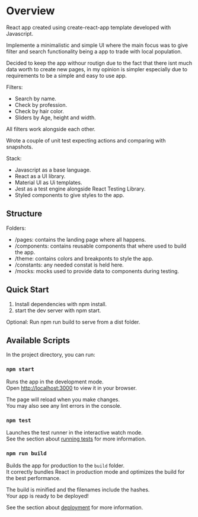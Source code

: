# Overview

React app created using create-react-app template developed with Javascript.

Implemente a minimalistic and simple UI where the main focus was to give filter and search functionality being a app to trade with local population.

Decided to keep the app withour routign due to the fact that there isnt much data worth to create new pages, in my opinion is simpler especially due to requirements to be a simple and easy to use app.

Filters:
 - Search by name.
 - Check by profession.
 - Check by hair color.
 - Sliders by Age, height and width.

All filters work alongside each other.

Wrote a couple of unit test expecting actions and comparing with snapshots.

Stack:
 - Javascript as a base language.
 - React as a UI library.
 - Material UI as Ui templates.
 - Jest as a test engine alongside React Testing Library.
 - Styled components to give styles to the app.

## Structure

Folders:
 - /pages: contains the landing page where all happens.
 - /components: contains reusable components that where used to build the app.
 - /theme: contains colors and breakponts to style the app.
 - /constants: any needed constat is held here.
 - /mocks: mocks used to provide data to components during testing.

## Quick Start
 1. Install dependencies with npm install.
 2. start the dev server with npm start.
 
Optional: Run npm run build to serve from a dist folder.

## Available Scripts

In the project directory, you can run:

### `npm start`

Runs the app in the development mode.\
Open [http://localhost:3000](http://localhost:3000) to view it in your browser.

The page will reload when you make changes.\
You may also see any lint errors in the console.

### `npm test`

Launches the test runner in the interactive watch mode.\
See the section about [running tests](https://facebook.github.io/create-react-app/docs/running-tests) for more information.

### `npm run build`

Builds the app for production to the `build` folder.\
It correctly bundles React in production mode and optimizes the build for the best performance.

The build is minified and the filenames include the hashes.\
Your app is ready to be deployed!

See the section about [deployment](https://facebook.github.io/create-react-app/docs/deployment) for more information.
